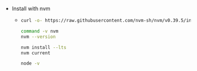 - Install with nvm
	- ```bash
	  curl -o- https://raw.githubusercontent.com/nvm-sh/nvm/v0.39.5/install.sh | bash
	  
	  command -v nvm
	  nvm --version
	  
	  nvm install --lts
	  nvm current
	  
	  node -v
	  ```